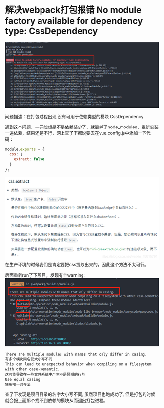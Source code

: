 # 解决webpack打包报错 No module factory available for dependency type: CssDependency

![节点](./image/webpack-error.png)

问题描述：在打包过程出现 没有可用于依赖类型的模块 CssDependency

遇到这个问题，一开始想是不是依赖装少了，就删掉了node_modules，重新安装一遍依赖，结果还是不行，网上查了下都说要去在vue.config.js中添加一下代码：
```javascript
module.exports = {
  css: {
    extract: false
  }
};
```
![节点](./image/webpack-css.png)
在生产环境的时候我们是肯定要把css提取出来的，因此这个方法不太可行。

后面重新run了下项目，发现有个warning:
![节点](./image/case-semantic.png)

```
There are multiple modules with names that only differ in casing.
有多个模块同名仅大小写不同
This can lead to unexpected behavior when compiling on a filesystem with other case-semantic.
这可能导致在一些文件系统中产生不是预期的行为
Use equal casing.
使用唯一的写法
```
查了下发现是项目目录的名字大小写不同, 虽然项目也跑成功了, 但是打包的时候就会报上面那个找不到依赖的模块从而退出打包进程。